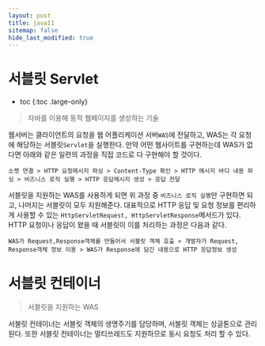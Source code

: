 ```yaml
---
layout: post
title: java11
sitemap: false
hide_last_modified: true
---
```

# 서블릿 Servlet

* toc
{:toc .large-only}

> 자바를 이용해 동적 웹페이지를 생성하는 기술

웹서버는 클라이언트의 요청을 웹 어플리케이션 서버`WAS`에 전달하고, WAS는 각 요청에 해당하는 서블릿`Servlet`을 실행한다.
만약 어떤 웹사이트를 구현하는데 WAS가 없다면 아래와 같은 일련의 과정을 직접 코드로 다 구현해야 할 것이다.

`소켓 연결 > HTTP 요청메시지 파싱 > Content-Type 확인 > HTTP 메시지 바디 내용 파싱 > 비즈니스 로직 실행 > HTTP 응답메시지 생성 > 응답 전달`

서블릿을 지원하는 WAS를 사용하게 되면 위 과정 중 `비즈니스 로직 실행`만 구현하면 되고, 나머지는 서블릿이 모두 지원해준다.
대표적으로 HTTP 응답 및 요청 정보를 편리하게 사용할 수 있는 `HttpServletRequest, HttpServletResponse`메서드가 있다.
HTTP 요청이나 응답이 왔을 때 서블릿이 이를 처리하는 과정은 다음과 같다.

`WAS가 Request,Response객체를 만들어서 서블릿 객체 호출 > 개발자가 Request, Response객체 정보 이용 > WAS가 Response에 담긴 내용으로 HTTP 응답정보 생성`

# 서블릿 컨테이너

> 서블릿을 지원하는 WAS

서블릿 컨테이너는 서블릿 객체의 생명주기를 담당하며, 서블릿 객체는 싱글톤으로 관리된다.
또한 서블릿 컨테이너는 멀티쓰레드도 지원하므로 동시 요청도 처리 할 수 있다.